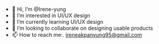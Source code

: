 - 👋 Hi, I’m @Irene-yung
- 👀 I’m interested in UI/UX design 
- 🌱 I’m currently learning UI/UX design 
- 💞️ I’m looking to collaborate on designing usable products 
- 📫 How to reach me:. ireneakpanyung95@gmail.com

<!---
Irene-yung/Irene-yung is a ✨ special ✨ repository because its `README.md` (this file) appears on your GitHub profile.
You can click the Preview link to take a look at your changes.
--->
